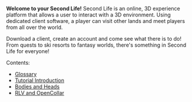 **Welcome to your Second Life!**
Second Life is an online, 3D experience platform that allows a user to interact with a 3D environment.  Using dedicated client software, a player can visit other lands and meet players from all over the world.

Download a client, create an account and come see what there is to do! From quests to ski resorts to fantasy worlds, there's something in Second Life for everyone!

Contents:
- [Glossary](glossary.md)
- [Tutorial Introduction](tutorials/intro.md)
- [Bodies and Heads](tutorials/body%20and%20head.md)
- [RLV and OpenCollar](tutorials/rlv%20and%20opencollar.md)
